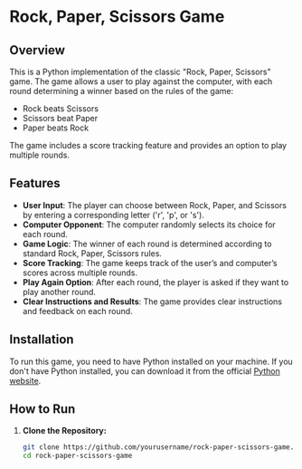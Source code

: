 # Rock, Paper, Scissors Game

## Overview

This is a Python implementation of the classic "Rock, Paper, Scissors" game. The game allows a user to play against the computer, with each round determining a winner based on the rules of the game: 

- Rock beats Scissors
- Scissors beat Paper
- Paper beats Rock

The game includes a score tracking feature and provides an option to play multiple rounds.

## Features

- **User Input**: The player can choose between Rock, Paper, and Scissors by entering a corresponding letter ('r', 'p', or 's').
- **Computer Opponent**: The computer randomly selects its choice for each round.
- **Game Logic**: The winner of each round is determined according to standard Rock, Paper, Scissors rules.
- **Score Tracking**: The game keeps track of the user’s and computer’s scores across multiple rounds.
- **Play Again Option**: After each round, the player is asked if they want to play another round.
- **Clear Instructions and Results**: The game provides clear instructions and feedback on each round.

## Installation

To run this game, you need to have Python installed on your machine. If you don't have Python installed, you can download it from the official [Python website](https://www.python.org/downloads/).

## How to Run

1. **Clone the Repository:**

   ```bash
   git clone https://github.com/yourusername/rock-paper-scissors-game.git
   cd rock-paper-scissors-game
